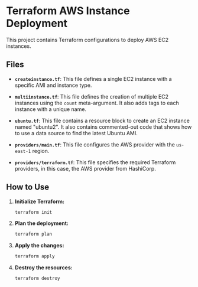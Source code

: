 # Terraform AWS Instance Deployment

This project contains Terraform configurations to deploy AWS EC2 instances.

## Files

- **`createinstance.tf`**: This file defines a single EC2 instance with a specific AMI and instance type.

- **`multiinstance.tf`**: This file defines the creation of multiple EC2 instances using the `count` meta-argument. It also adds tags to each instance with a unique name.

- **`ubuntu.tf`**: This file contains a resource block to create an EC2 instance named "ubuntu2". It also contains commented-out code that shows how to use a data source to find the latest Ubuntu AMI.

- **`providers/main.tf`**: This file configures the AWS provider with the `us-east-1` region.

- **`providers/terraform.tf`**: This file specifies the required Terraform providers, in this case, the AWS provider from HashiCorp.

## How to Use

1. **Initialize Terraform:**
   ```bash
   terraform init
   ```

2. **Plan the deployment:**
   ```bash
   terraform plan
   ```

3. **Apply the changes:**
   ```bash
   terraform apply
   ```

4. **Destroy the resources:**
   ```bash
   terraform destroy
   ```
